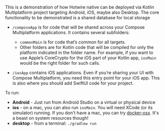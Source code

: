 This is a demonstration of how Hotwire native can be deployed via Kotlin Multiplatform project targeting Android, iOS, maybe also Desktop.
The core functionality to be demonstrated is a shared database for local storage

* `/composeApp` is for code that will be shared across your Compose Multiplatform applications.
  It contains several subfolders:
    - `commonMain` is for code that’s common for all targets.
    - Other folders are for Kotlin code that will be compiled for only the platform indicated in the folder name.
      For example, if you want to use Apple’s CoreCrypto for the iOS part of your Kotlin app,
      `iosMain` would be the right folder for such calls.

* `/iosApp` contains iOS applications. Even if you’re sharing your UI with Compose Multiplatform,
  you need this entry point for your iOS app. This is also where you should add SwiftUI code for your project.

To run:
 - **Android** - Just run from Android Studio on a virtual or physical device
 - **ios** - on a mac, you can also run `iosMain`. You will need XCode (or its simulator) running. If you don't have a mac, you can try [docker-osx](https://github.com/sickcodes/Docker-OSX). It's a beast on system resources though!
 - **desktop** - from a terminal: `./gradlew run`
